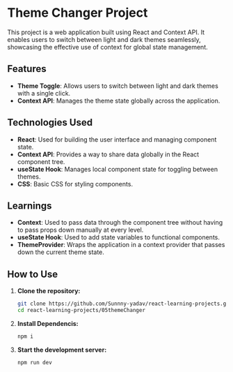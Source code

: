 # Theme Changer Project

This project is a web application built using React and Context API. It enables users to switch between light and dark themes seamlessly, showcasing the effective use of context for global state management.

## Features

- **Theme Toggle**: Allows users to switch between light and dark themes with a single click.
- **Context API**: Manages the theme state globally across the application.

## Technologies Used

- **React**: Used for building the user interface and managing component state.
- **Context API**: Provides a way to share data globally in the React component tree.
- **useState Hook**: Manages local component state for toggling between themes.
- **CSS**: Basic CSS for styling components.

## Learnings

- **Context**: Used to pass data through the component tree without having to pass props down manually at every level.
- **useState Hook**: Used to add state variables to functional components.
- **ThemeProvider**: Wraps the application in a context provider that passes down the current theme state.

## How to Use

1. **Clone the repository:**
   ```bash
   git clone https://github.com/Sunnny-yadav/react-learning-projects.git
   cd react-learning-projects/05themeChanger
2. **Install Dependencis:**
   ```bash
   npm i
   ```
4. **Start the development server:**
   ```bash
   npm run dev 
   ```
